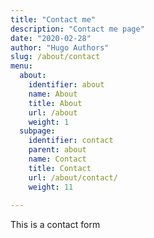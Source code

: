 ```yaml
---
title: "Contact me"
description: "Contact me page"
date: "2020-02-28"
author: "Hugo Authors"
slug: /about/contact
menu:
  about:
    identifier: about
    name: About
    title: About
    url: /about
    weight: 1
  subpage:
    identifier: contact
    parent: about
    name: Contact
    title: Contact
    url: /about/contact/
    weight: 11
    
---
```

This is a contact form 